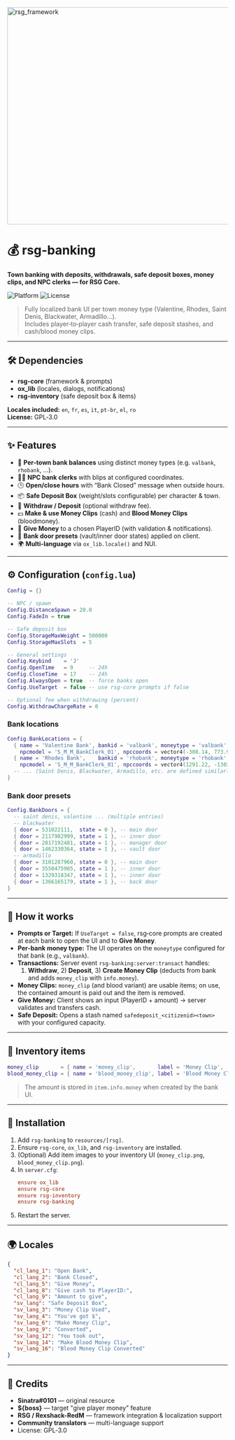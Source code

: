 <img width="2948" height="497" alt="rsg_framework" src="https://github.com/user-attachments/assets/638791d8-296d-4817-a596-785325c1b83a" />

# 💰 rsg-banking
**Town banking with deposits, withdrawals, safe deposit boxes, money clips, and NPC clerks — for RSG Core.**

![Platform](https://img.shields.io/badge/platform-RedM-darkred)
![License](https://img.shields.io/badge/license-GPL--3.0-green)

> Fully localized bank UI per town money type (Valentine, Rhodes, Saint Denis, Blackwater, Armadillo…).  
> Includes player‑to‑player cash transfer, safe deposit stashes, and cash/blood money clips.

---

## 🛠️ Dependencies
- **rsg-core** (framework & prompts)  
- **ox_lib** (locales, dialogs, notifications)  
- **rsg-inventory** (safe deposit box & items)

**Locales included:** `en`, `fr`, `es`, `it`, `pt-br`, `el`, `ro`  
**License:** GPL‑3.0

---

## ✨ Features
- 🏦 **Per‑town bank balances** using distinct money types (e.g. `valbank`, `rhobank`, …).  
- 👨‍💼 **NPC bank clerks** with blips at configured coordinates.  
- 🕒 **Open/close hours** with “Bank Closed” message when outside hours.  
- 📦 **Safe Deposit Box** (weight/slots configurable) per character & town.  
- 💸 **Withdraw / Deposit** (optional withdraw fee).  
- 💵 **Make & use Money Clips** (cash) and **Blood Money Clips** (bloodmoney).  
- 🤝 **Give Money** to a chosen PlayerID (with validation & notifications).  
- 🚪 **Bank door presets** (vault/inner door states) applied on client.  
- 🌍 **Multi‑language** via `ox_lib.locale()` and NUI.  

---

## ⚙️ Configuration (`config.lua`)

```lua
Config = {}

-- NPC / spawn
Config.DistanceSpawn = 20.0
Config.FadeIn = true

-- Safe deposit box
Config.StorageMaxWeight = 500000
Config.StorageMaxSlots  = 5

-- General settings
Config.Keybind    = 'J'
Config.OpenTime   = 9     -- 24h
Config.CloseTime  = 17    -- 24h
Config.AlwaysOpen = true  -- force banks open
Config.UseTarget  = false -- use rsg-core prompts if false

-- Optional fee when withdrawing (percent)
Config.WithdrawChargeRate = 0
```

### Bank locations
```lua
Config.BankLocations = {
  { name = 'Valentine Bank', bankid = 'valbank', moneytype = 'valbank', coords = vector3(-308.4189, 775.8842, 118.7017),
    npcmodel = 'S_M_M_BankClerk_01', npccoords = vector4(-308.14, 773.98, 118.7, 4.75), showblip = true, blipsprite = 'blip_proc_bank', blipscale = 0.2 },
  { name = 'Rhodes Bank',    bankid = 'rhobank', moneytype = 'rhobank', coords = vector3(1292.307, -1301.539, 77.04012),
    npcmodel = 'S_M_M_BankClerk_01', npccoords = vector4(1291.22, -1303.28, 77.04, 316.53), showblip = true, blipsprite = 'blip_proc_bank', blipscale = 0.2 },
  -- ... (Saint Denis, Blackwater, Armadillo, etc. are defined similarly)
}
```

### Bank door presets
```lua
Config.BankDoors = {
  -- saint denis, valentine ... (multiple entries)
  -- blackwater
  { door = 531022111,  state = 0 }, -- main door
  { door = 2117902999, state = 1 }, -- inner door
  { door = 2817192481, state = 1 }, -- manager door
  { door = 1462330364, state = 1 }, -- vault door
  -- armadillo
  { door = 3101287960, state = 0 }, -- main door
  { door = 3550475905, state = 1 }, -- inner door
  { door = 1329318347, state = 1 }, -- inner door
  { door = 1366165179, state = 1 }, -- back door
}
```

---

## 🧭 How it works

- **Prompts or Target:** If `UseTarget = false`, rsg‑core prompts are created at each bank to open the UI and to **Give Money**.  
- **Per‑bank money type:** The UI operates on the `moneytype` configured for that bank (e.g., `valbank`).  
- **Transactions:** Server event `rsg-banking:server:transact` handles:  
  1) **Withdraw**, 2) **Deposit**, 3) **Create Money Clip** (deducts from bank and adds `money_clip` with `info.money`).  
- **Money Clips:** `money_clip` (and blood variant) are usable items; on use, the contained amount is paid out and the item is removed.  
- **Give Money:** Client shows an input (PlayerID + amount) → server validates and transfers cash.  
- **Safe Deposit:** Opens a stash named `safedeposit_<citizenid><town>` with your configured capacity.

---

## 🧺 Inventory items

```lua
money_clip       = { name = 'money_clip',       label = 'Money Clip',        weight = 50,  type = 'item', image = 'money_clip.png',       unique = true,  useable = true, decay = 0, delete = true, shouldClose = true, description = 'A clip of cash; contains a stored amount.' },
blood_money_clip = { name = 'blood_money_clip', label = 'Blood Money Clip',  weight = 50,  type = 'item', image = 'blood_money_clip.png', unique = true,  useable = true, decay = 0, delete = true, shouldClose = true, description = 'A clip of blood money; contains a stored amount.' },
```

> The amount is stored in `item.info.money` when created by the bank UI.

---

## 📂 Installation
1. Add `rsg-banking` to `resources/[rsg]`.  
2. Ensure `rsg-core`, `ox_lib`, and `rsg-inventory` are installed.  
3. (Optional) Add item images to your inventory UI (`money_clip.png`, `blood_money_clip.png`).  
4. In `server.cfg`:
   ```cfg
   ensure ox_lib
   ensure rsg-core
   ensure rsg-inventory
   ensure rsg-banking
   ```
5. Restart the server.

---

## 🌍 Locales
```json
{
  "cl_lang_1": "Open Bank",
  "cl_lang_2": "Bank Closed",
  "cl_lang_5": "Give Money",
  "cl_lang_8": "Give cash to PlayerID:",
  "cl_lang_9": "Amount to give",
  "sv_lang": "Safe Deposit Box",
  "sv_lang_3": "Money Clip Used",
  "sv_lang_4": "You've got $",
  "sv_lang_6": "Make Money Clip",
  "sv_lang_9": "Converted",
  "sv_lang_12": "You took out",
  "sv_lang_14": "Make Blood Money Clip",
  "sv_lang_16": "Blood Money Clip Converted"
}
```

---

## 💎 Credits
- **Sinatra#0101** — original resource  
- **${boss}** — target "give player money" feature
- **RSG / Rexshack-RedM** — framework integration & localization support  
- **Community translators** — multi-language support
- License: GPL‑3.0

